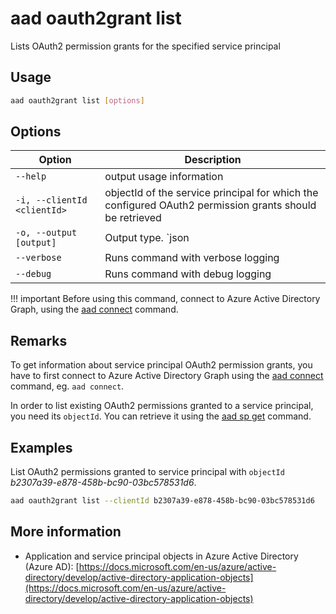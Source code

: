 # aad oauth2grant list

Lists OAuth2 permission grants for the specified service principal

## Usage

```sh
aad oauth2grant list [options]
```

## Options

Option|Description
------|-----------
`--help`|output usage information
`-i, --clientId <clientId>`|objectId of the service principal for which the configured OAuth2 permission grants should be retrieved
`-o, --output [output]`|Output type. `json|text`. Default `text`
`--verbose`|Runs command with verbose logging
`--debug`|Runs command with debug logging

!!! important
    Before using this command, connect to Azure Active Directory Graph, using the [aad connect](../connect.md) command.

## Remarks

To get information about service principal OAuth2 permission grants, you have to first connect to Azure Active Directory Graph using the [aad connect](../connect.md) command, eg. `aad connect`.

In order to list existing OAuth2 permissions granted to a service principal, you need its `objectId`. You can retrieve it using the [aad sp get](../sp/sp-get.md) command.

## Examples

List OAuth2 permissions granted to service principal with `objectId` _b2307a39-e878-458b-bc90-03bc578531d6_.

```sh
aad oauth2grant list --clientId b2307a39-e878-458b-bc90-03bc578531d6
```

## More information

- Application and service principal objects in Azure Active Directory (Azure AD): [https://docs.microsoft.com/en-us/azure/active-directory/develop/active-directory-application-objects](https://docs.microsoft.com/en-us/azure/active-directory/develop/active-directory-application-objects)